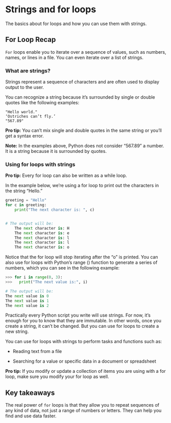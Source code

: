 # Strings and for loops
The basics about for loops and how you can use them with strings.

## For Loop Recap
`For` loops enable you to iterate over a sequence of values, such as numbers, names, or lines in a file. You can even iterate over a list of strings. 

### What are strings?
Strings represent a sequence of characters and are often used to display output to the user. 

You can recognize a string because it’s surrounded by single or double quotes like the following examples:

    "Hello world."
    ‘Ostriches can’t fly.’
    "567.89" 

**Pro tip:** You can’t mix single and double quotes in the same string or you’ll get a syntax error. 

**Note:** In the examples above, Python does not consider “567.89” a number. It is a string because it is surrounded by quotes. 


### Using for loops with strings
**Pro tip:** Every for loop can also be written as a while loop. 

In the example below, we’re using a for loop to print out the characters in the string “Hello.”
```python	
greeting = "Hello"
for c in greeting:
    print("The next character is: ", c)


# The output will be:
    The next character is: H 
    The next character is: e 
    The next character is: l 
    The next character is: l 
    The next character is: o
``` 

Notice that the for loop will stop iterating after the “o” is printed. You can also use for loops with Python’s range () function to generate a series of numbers, which you can see in the following example:

```python
>>> for i in range(0, 3):
>>>   print("The next value is:", i)

# The output will be:
The next value is 0 
The next value is 1 
The next value is 2
```

Practically every Python script you write will use strings. For now, it’s enough for you to know that they are immutable. In other words, once you create a string, it can’t be changed. But you can use for loops to create a new string. 

You can use for loops with strings to perform tasks and functions such as:

- Reading text from a file

- Searching for a value or specific data in a document or spreadsheet 

**Pro tip:**  If you modify or update a collection of items you are using with a for loop, make sure you modify your for loop as well. 

## Key takeaways
The real power of `for` loops is that they allow you to repeat sequences of any kind of data, not just a range of numbers or letters. They can help you find and use data faster.  